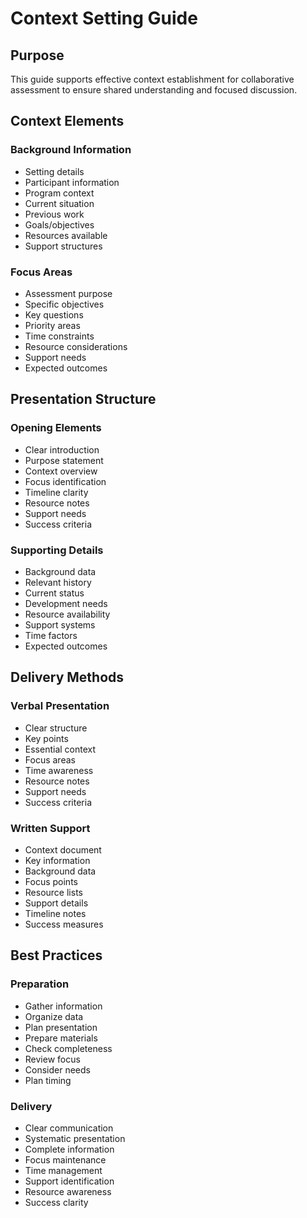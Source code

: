 # Context Setting Guide

## Purpose
This guide supports effective context establishment for collaborative assessment to ensure shared understanding and focused discussion.

## Context Elements

### Background Information
- Setting details
- Participant information
- Program context
- Current situation
- Previous work
- Goals/objectives
- Resources available
- Support structures

### Focus Areas
- Assessment purpose
- Specific objectives
- Key questions
- Priority areas
- Time constraints
- Resource considerations
- Support needs
- Expected outcomes

## Presentation Structure

### Opening Elements
- Clear introduction
- Purpose statement
- Context overview
- Focus identification
- Timeline clarity
- Resource notes
- Support needs
- Success criteria

### Supporting Details
- Background data
- Relevant history
- Current status
- Development needs
- Resource availability
- Support systems
- Time factors
- Expected outcomes

## Delivery Methods

### Verbal Presentation
- Clear structure
- Key points
- Essential context
- Focus areas
- Time awareness
- Resource notes
- Support needs
- Success criteria

### Written Support
- Context document
- Key information
- Background data
- Focus points
- Resource lists
- Support details
- Timeline notes
- Success measures

## Best Practices

### Preparation
- Gather information
- Organize data
- Plan presentation
- Prepare materials
- Check completeness
- Review focus
- Consider needs
- Plan timing

### Delivery
- Clear communication
- Systematic presentation
- Complete information
- Focus maintenance
- Time management
- Support identification
- Resource awareness
- Success clarity
